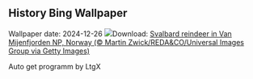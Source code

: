 ## History Bing Wallpaper
Wallpaper date: 2024-12-26
![](https://www.bing.com/th?id=OHR.ReindeerTrio_EN-US1000272747_UHD.jpg&w=1000)Download: [Svalbard reindeer in Van Mijenfjorden NP, Norway (© Martin Zwick/REDA&CO/Universal Images Group via Getty Images)](https://www.bing.com/th?id=OHR.ReindeerTrio_EN-US1000272747_UHD.jpg)

Auto get programm by LtgX
